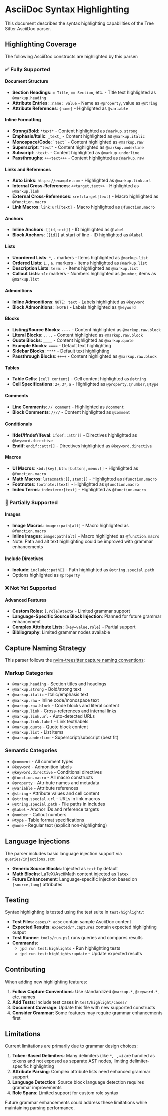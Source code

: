# AsciiDoc Syntax Highlighting

This document describes the syntax highlighting capabilities of the Tree Sitter AsciiDoc parser.

## Highlighting Coverage

The following AsciiDoc constructs are highlighted by this parser:

### ✅ Fully Supported

#### Document Structure
- **Section Headings**: `= Title`, `== Section`, etc. - Title text highlighted as `@markup.heading`
- **Attribute Entries**: `:name: value` - Name as `@property`, value as `@string`
- **Attribute References**: `{name}` - Highlighted as `@variable`

#### Inline Formatting
- **Strong/Bold**: `*text*` - Content highlighted as `@markup.strong`
- **Emphasis/Italic**: `_text_` - Content highlighted as `@markup.italic`
- **Monospace/Code**: `` `text` `` - Content highlighted as `@markup.raw`
- **Superscript**: `^text^` - Content highlighted as `@markup.underline`
- **Subscript**: `~text~` - Content highlighted as `@markup.underline`
- **Passthroughs**: `+++text+++` - Content highlighted as `@markup.raw`

#### Links and References
- **Auto Links**: `https://example.com` - Highlighted as `@markup.link.url`
- **Internal Cross-References**: `<<target,text>>` - Highlighted as `@markup.link`
- **External Cross-References**: `xref:target[text]` - Macro highlighted as `@function.macro`
- **Link Macros**: `link:url[text]` - Macro highlighted as `@function.macro`

#### Anchors
- **Inline Anchors**: `[[id,text]]` - ID highlighted as `@label`
- **Block Anchors**: `[[id]]` at start of line - ID highlighted as `@label`

#### Lists
- **Unordered Lists**: `*`, `-` markers - Items highlighted as `@markup.list`
- **Ordered Lists**: `1.`, `a.` markers - Items highlighted as `@markup.list`
- **Description Lists**: `term::` - Items highlighted as `@markup.list`
- **Callout Lists**: `<1>` markers - Numbers highlighted as `@number`, items as `@markup.list`

#### Admonitions
- **Inline Admonitions**: `NOTE: text` - Labels highlighted as `@keyword`
- **Block Admonitions**: `[NOTE]` - Labels highlighted as `@keyword`

#### Blocks
- **Listing/Source Blocks**: `----` - Content highlighted as `@markup.raw.block`
- **Literal Blocks**: `....` - Content highlighted as `@markup.raw.block`
- **Quote Blocks**: `____` - Content highlighted as `@markup.quote`
- **Example Blocks**: `====` - Default text highlighting
- **Sidebar Blocks**: `****` - Default text highlighting
- **Passthrough Blocks**: `++++` - Content highlighted as `@markup.raw.block`

#### Tables
- **Table Cells**: `|cell content|` - Cell content highlighted as `@string`
- **Cell Specifications**: `2+`, `3*`, `a` - Highlighted as `@property`, `@number`, `@type`

#### Comments
- **Line Comments**: `// comment` - Highlighted as `@comment`
- **Block Comments**: `////` - Content highlighted as `@comment`

#### Conditionals
- **Ifdef/Ifndef/Ifeval**: `ifdef::attr[]` - Directives highlighted as `@keyword.directive`
- **Endif**: `endif::attr[]` - Directives highlighted as `@keyword.directive`

#### Macros
- **UI Macros**: `kbd:[key]`, `btn:[button]`, `menu:[]` - Highlighted as `@function.macro`
- **Math Macros**: `latexmath:[]`, `stem:[]` - Highlighted as `@function.macro`
- **Footnotes**: `footnote:[text]` - Highlighted as `@function.macro`
- **Index Terms**: `indexterm:[text]` - Highlighted as `@function.macro`

### 🔄 Partially Supported

#### Images
- **Image Macros**: `image::path[alt]` - Macro highlighted as `@function.macro`
- **Inline Images**: `image:path[alt]` - Macro highlighted as `@function.macro`
- Note: Path and alt text highlighting could be improved with grammar enhancements

#### Include Directives
- **Include**: `include::path[]` - Path highlighted as `@string.special.path`
- Options highlighted as `@property`

### ❌ Not Yet Supported

#### Advanced Features
- **Custom Roles**: `[.role]#text#` - Limited grammar support
- **Language-Specific Source Block Injection**: Planned for future grammar enhancement
- **Complex Attribute Lists**: `[key=value,role]` - Partial support
- **Bibliography**: Limited grammar nodes available

## Capture Naming Strategy

This parser follows the [nvim-treesitter capture naming conventions](https://github.com/nvim-treesitter/nvim-treesitter/blob/master/CONTRIBUTING.md#captures):

### Markup Categories
- `@markup.heading` - Section titles and headings
- `@markup.strong` - Bold/strong text
- `@markup.italic` - Italic/emphasis text  
- `@markup.raw` - Inline code/monospace text
- `@markup.raw.block` - Code blocks and literal content
- `@markup.link` - Cross-references and internal links
- `@markup.link.url` - Auto-detected URLs
- `@markup.link.label` - Link text/labels
- `@markup.quote` - Quote block content
- `@markup.list` - List items
- `@markup.underline` - Superscript/subscript (best fit)

### Semantic Categories
- `@comment` - All comment types
- `@keyword` - Admonition labels
- `@keyword.directive` - Conditional directives
- `@function.macro` - All macro constructs
- `@property` - Attribute names and metadata
- `@variable` - Attribute references
- `@string` - Attribute values and cell content
- `@string.special.url` - URLs in link macros
- `@string.special.path` - File paths in includes
- `@label` - Anchor IDs and reference targets
- `@number` - Callout numbers
- `@type` - Table format specifications
- `@none` - Regular text (explicit non-highlighting)

## Language Injections

The parser includes basic language injection support via `queries/injections.scm`:

- **Generic Source Blocks**: Injected as `text` by default
- **Math Blocks**: LaTeX/AsciiMath content injected as `latex`
- **Future Enhancement**: Language-specific injection based on `[source,lang]` attributes

## Testing

Syntax highlighting is tested using the test suite in `test/highlight/`:

- **Test Files**: `cases/*.adoc` contain sample AsciiDoc content
- **Expected Results**: `expected/*.captures` contain expected highlighting output
- **Test Runner**: `tools/run.ps1` runs queries and compares results
- **Commands**: 
  - `jpd run test:highlights` - Run highlighting tests
  - `jpd run test:highlights:update` - Update expected results

## Contributing

When adding new highlighting features:

1. **Follow Capture Conventions**: Use standardized `@markup.*`, `@keyword.*`, etc. names
2. **Add Tests**: Include test cases in `test/highlight/cases/`
3. **Document Coverage**: Update this file with new supported constructs
4. **Consider Grammar**: Some features may require grammar enhancements first

## Limitations

Current limitations are primarily due to grammar design choices:

1. **Token-Based Delimiters**: Many delimiters (like `*`, `_`, `=`) are handled as tokens and not exposed as separate AST nodes, limiting delimiter-specific highlighting
2. **Attribute Parsing**: Complex attribute lists need enhanced grammar support
3. **Language Detection**: Source block language detection requires grammar improvements
4. **Role Spans**: Limited support for custom role syntax

Future grammar enhancements could address these limitations while maintaining parsing performance.
